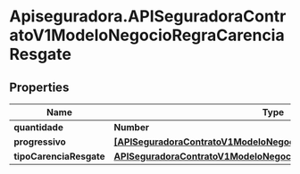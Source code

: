 # Apiseguradora.APISeguradoraContratoV1ModeloNegocioRegraCarenciaResgate

## Properties
Name | Type | Description | Notes
------------ | ------------- | ------------- | -------------
**quantidade** | **Number** |  | [optional] 
**progressivo** | [**[APISeguradoraContratoV1ModeloNegocioResgateCarenciaProgressivo]**](APISeguradoraContratoV1ModeloNegocioResgateCarenciaProgressivo.md) |  | [optional] 
**tipoCarenciaResgate** | [**APISeguradoraContratoV1ModeloNegocioTipoCarenciaResgate**](APISeguradoraContratoV1ModeloNegocioTipoCarenciaResgate.md) |  | [optional] 


